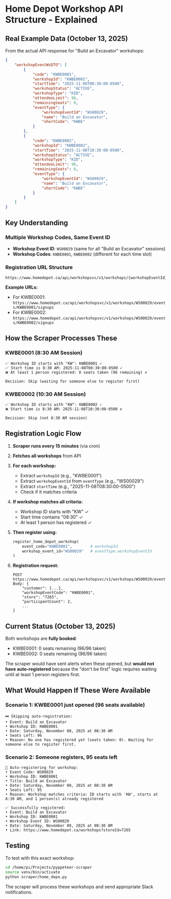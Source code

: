 # Home Depot Workshop API Structure - Explained

## Real Example Data (October 13, 2025)

From the actual API response for "Build an Excavator" workshops:

```json
{
    "workshopEventWsDTO": [
        {
            "code": "KWBE0001",
            "workshopId": "KWBE0001",
            "startTime": "2025-11-08T08:30:00-0500",
            "workshopStatus": "ACTIVE",
            "workshopType": "KID",
            "attendeeLimit": 96,
            "remainingSeats": 0,
            "eventType": {
                "workshopEventId": "WS00029",
                "name": "Build an Excavator",
                "shortCode": "KWBE"
            }
        },
        {
            "code": "KWBE0002",
            "workshopId": "KWBE0002",
            "startTime": "2025-11-08T10:30:00-0500",
            "workshopStatus": "ACTIVE",
            "workshopType": "KID",
            "attendeeLimit": 96,
            "remainingSeats": 0,
            "eventType": {
                "workshopEventId": "WS00029",
                "name": "Build an Excavator",
                "shortCode": "KWBE"
            }
        }
    ]
}
```

## Key Understanding

### Multiple Workshop Codes, Same Event ID
- **Workshop Event ID**: `WS00029` (same for all "Build an Excavator" sessions)
- **Workshop Codes**: `KWBE0001`, `KWBE0002` (different for each time slot)

### Registration URL Structure
```
https://www.homedepot.ca/api/workshopsvc/v1/workshops/{workshopEventId}/events/{workshopId}/signups
```

**Example URLs:**
- For KWBE0001: `https://www.homedepot.ca/api/workshopsvc/v1/workshops/WS00029/events/KWBE0001/signups`
- For KWBE0002: `https://www.homedepot.ca/api/workshopsvc/v1/workshops/WS00029/events/KWBE0002/signups`

## How the Scraper Processes These

### KWBE0001 (8:30 AM Session)
```
✅ Workshop ID starts with "KW": KWBE0001 ✓
✅ Start time is 8:30 AM: 2025-11-08T08:30:00-0500 ✓
❌ At least 1 person registered: 0 seats taken (96 remaining) ✗

Decision: Skip (waiting for someone else to register first)
```

### KWBE0002 (10:30 AM Session)
```
✅ Workshop ID starts with "KW": KWBE0002 ✓
❌ Start time is 8:30 AM: 2025-11-08T10:30:00-0500 ✗

Decision: Skip (not 8:30 AM session)
```

## Registration Logic Flow

1. **Scraper runs every 15 minutes** (via cron)
2. **Fetches all workshops** from API
3. **For each workshop:**
   - Extract `workshopId` (e.g., "KWBE0001")
   - Extract `workshopEventId` from `eventType` (e.g., "WS00029")
   - Extract `startTime` (e.g., "2025-11-08T08:30:00-0500")
   - Check if it matches criteria

4. **If workshop matches all criteria:**
   - Workshop ID starts with "KW" ✓
   - Start time contains "08:30" ✓
   - At least 1 person has registered ✓

5. **Then register using:**
   ```python
   register_home_depot_workshop(
       event_code="KWBE0001",        # workshopId
       workshop_event_id="WS00029"   # eventType.workshopEventId
   )
   ```

6. **Registration request:**
   ```
   POST https://www.homedepot.ca/api/workshopsvc/v1/workshops/WS00029/events/KWBE0001/signups
   Body: {
       "customer": {...},
       "workshopEventCode": "KWBE0001",
       "store": "7265",
       "participantCount": 2,
       ...
   }
   ```

## Current Status (October 13, 2025)

Both workshops are **fully booked**:
- KWBE0001: 0 seats remaining (96/96 taken)
- KWBE0002: 0 seats remaining (96/96 taken)

The scraper would have sent alerts when these opened, but **would not have auto-registered** because the "don't be first" logic requires waiting until at least 1 person registers first.

## What Would Happen If These Were Available

### Scenario 1: KWBE0001 just opened (96 seats available)
```
⏭️ Skipping auto-registration:
• Event: Build an Excavator
• Workshop ID: KWBE0001
• Date: Saturday, November 08, 2025 at 08:30 AM
• Seats Left: 96
• Reason: No one has registered yet (seats taken: 0). Waiting for someone else to register first.
```

### Scenario 2: Someone registers, 95 seats left
```
🎯 Auto-registering for workshop:
• Event Code: WS00029
• Workshop ID: KWBE0001
• Title: Build an Excavator
• Date: Saturday, November 08, 2025 at 08:30 AM
• Seats Left: 95
• Reason: Workshop matches criteria: ID starts with 'KW', starts at 8:30 AM, and 1 person(s) already registered

✅ Successfully registered:
• Event: Build an Excavator
• Workshop ID: KWBE0001
• Workshop Event ID: WS00029
• Date: Saturday, November 08, 2025 at 08:30 AM
• Link: https://www.homedepot.ca/workshops?storeId=7265
```

## Testing

To test with this exact workshop:
```bash
cd /home/pi/Projects/pyppeteer-scraper
source venv/bin/activate
python scraper/home_depo.py
```

The scraper will process these workshops and send appropriate Slack notifications.

